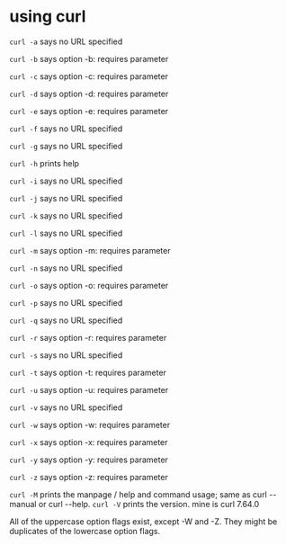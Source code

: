 # using curl

`curl -a` says no URL specified

`curl -b` says option -b: requires parameter

`curl -c` says option -c: requires parameter

`curl -d` says option -d: requires parameter

`curl -e` says option -e: requires parameter

`curl -f` says no URL specified

`curl -g` says no URL specified

`curl -h` prints help

`curl -i` says no URL specified

`curl -j` says no URL specified

`curl -k` says no URL specified

`curl -l` says no URL specified

`curl -m` says option -m: requires parameter

`curl -n` says no URL specified

`curl -o` says option -o: requires parameter

`curl -p` says no URL specified

`curl -q` says no URL specified

`curl -r` says option -r: requires parameter

`curl -s` says no URL specified

`curl -t` says option -t: requires parameter

`curl -u` says option -u: requires parameter

`curl -v` says no URL specified

`curl -w` says option -w: requires parameter

`curl -x` says option -x: requires parameter

`curl -y` says option -y: requires parameter

`curl -z` says option -z: requires parameter

`curl -M` prints the manpage / help and command usage; same as curl --manual or curl --help.
`curl -V` prints the version. mine is curl 7.64.0

All of the uppercase option flags exist, except -W and -Z.  They might be duplicates of the lowercase option flags.